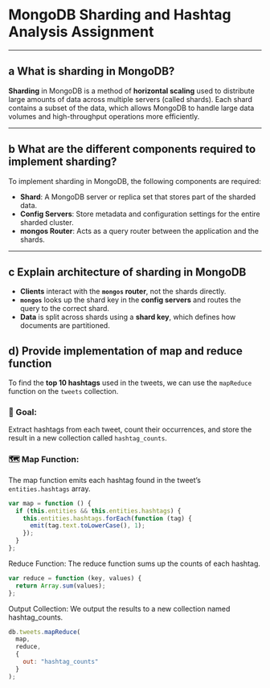 #  MongoDB Sharding and Hashtag Analysis Assignment

---

## a What is sharding in MongoDB?

**Sharding** in MongoDB is a method of **horizontal scaling** used to distribute large amounts of data across multiple servers (called shards). Each shard contains a subset of the data, which allows MongoDB to handle large data volumes and high-throughput operations more efficiently.

---

## b What are the different components required to implement sharding?

To implement sharding in MongoDB, the following components are required:

- **Shard**: A MongoDB server or replica set that stores part of the sharded data.
- **Config Servers**: Store metadata and configuration settings for the entire sharded cluster.
- **mongos Router**: Acts as a query router between the application and the shards.

---

## c Explain architecture of sharding in MongoDB

- **Clients** interact with the **`mongos` router**, not the shards directly.
- **`mongos`** looks up the shard key in the **config servers** and routes the query to the correct shard.
- **Data** is split across shards using a **shard key**, which defines how documents are partitioned.

## d) Provide implementation of map and reduce function

To find the **top 10 hashtags** used in the tweets, we can use the `mapReduce` function on the `tweets` collection.

### 🧠 Goal:
Extract hashtags from each tweet, count their occurrences, and store the result in a new collection called `hashtag_counts`.

### 🗺️ Map Function:
The map function emits each hashtag found in the tweet’s `entities.hashtags` array.


```javascript
var map = function () {
  if (this.entities && this.entities.hashtags) {
    this.entities.hashtags.forEach(function (tag) {
      emit(tag.text.toLowerCase(), 1);
    });
  }
};
```

Reduce Function:
The reduce function sums up the counts of each hashtag.

```javascript
var reduce = function (key, values) {
  return Array.sum(values);
};
```

Output Collection:
We output the results to a new collection named hashtag_counts.

```javascript
db.tweets.mapReduce(
  map,
  reduce,
  {
    out: "hashtag_counts"
  }
);
```










